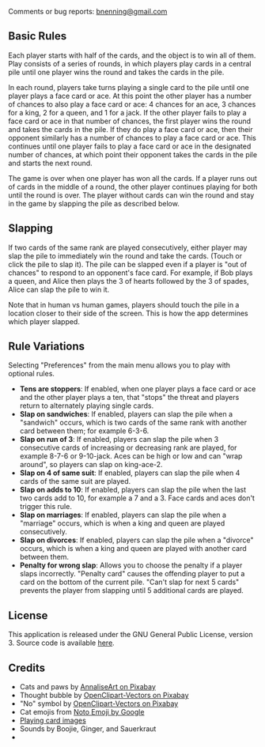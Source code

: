 Comments or bug reports: [bnenning@gmail.com](mailto:bnenning@gmail.com)

## Basic Rules

Each player starts with half of the cards, and the object is to win all of them. Play consists of a
series of rounds, in which players play cards in a central pile until one player wins the round and
takes the cards in the pile.

In each round, players take turns playing a single card to the pile until one player plays a face
card or ace. At this point the other player has a number of chances to also play a face card or ace:
4 chances for an ace, 3 chances for a king, 2 for a queen, and 1 for a jack. If the other player
fails to play a face card or ace in that number of chances, the first player wins the round and
takes the cards in the pile. If they do play a face card or ace, then their opponent similarly
has a number of chances to play a face card or ace. This continues until one player fails to play a
face card or ace in the designated number of chances, at which point their opponent takes the cards
in the pile and starts the next round.

The game is over when one player has won all the cards. If a player runs out of cards in the middle
of a round, the other player continues playing for both until the round is over. The player without
cards can win the round and stay in the game by slapping the pile as described below.

## Slapping

If two cards of the same rank are played consecutively, either player may slap the pile to
immediately win the round and take the cards. (Touch or click the pile to slap it). The pile can be
slapped even if a player is "out of chances" to respond to an opponent's face card. For example, if
Bob plays a queen, and Alice then plays the 3 of hearts followed by the 3 of spades, Alice can slap
the pile to win it.

Note that in human vs human games, players should touch the pile in a location closer to their side
of the screen. This is how the app determines which player slapped.

## Rule Variations

Selecting "Preferences" from the main menu allows you to play with optional rules.
- **Tens are stoppers**: If enabled, when one player plays a face card or ace and the other player
plays a ten, that "stops" the threat and players return to alternately playing single cards.
- **Slap on sandwiches**: If enabled, players can slap the pile when a "sandwich" occurs, which is
two cards of the same rank with another card between them; for example 6-3-6.
- **Slap on run of 3**: If enabled, players can slap the pile when 3 consecutive cards of increasing
or decreasing rank are played, for example 8-7-6 or 9-10-jack. Aces can be high or low and can
"wrap around", so players can slap on king-ace-2.
- **Slap on 4 of same suit**: If enabled, players can slap the pile when 4 cards of the same suit
are played.
- **Slap on adds to 10**: If enabled, players can slap the pile when the last two cards add to 10,
for example a 7 and a 3. Face cards and aces don't trigger this rule.
- **Slap on marriages**: If enabled, players can slap the pile when a "marriage" occurs, which is
when a king and queen are played consecutively.
- **Slap on divorces**: If enabled, players can slap the pile when a "divorce" occurs, which is
when a king and queen are played with another card between them.
- **Penalty for wrong slap**: Allows you to choose the penalty if a player slaps incorrectly.
"Penalty card" causes the offending player to put a card on the bottom of the current pile.
"Can't slap for next 5 cards" prevents the player from slapping until 5 additional cards are played.

## License

This application is released under the GNU General Public License, version 3. Source code is
available [here](https://github.com/dozingcat/MousePounce).

## Credits

- Cats and paws by [AnnaliseArt on Pixabay](https://pixabay.com/illustrations/cats-hanging-cats-kitty-cat-paw-3611310/)
- Thought bubble by [OpenClipart-Vectors on Pixabay](https://pixabay.com/vectors/balloon-bubble-speech-thought-150981/)
- "No" symbol by [OpenClipart-Vectors on Pixabay](https://pixabay.com/vectors/unauthorised-denied-ban-prohibition-156169/)
- Cat emojis from [Noto Emoji by Google](https://github.com/googlefonts/noto-emoji/)
- [Playing card images](https://code.google.com/archive/p/vector-playing-cards/)
- Sounds by Boojie, Ginger, and Sauerkraut
- 